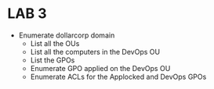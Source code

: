 # LAB 3

- Enumerate dollarcorp domain
    - List all the OUs
    - List all the computers in the DevOps OU
    - List the GPOs 
    - Enumerate GPO applied on the DevOps OU
    - Enumerate ACLs for the Applocked and DevOps GPOs